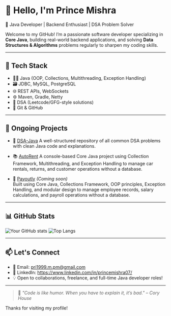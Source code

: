 # 👋 Hello, I'm Prince Mishra

🎯 Java Developer | Backend Enthusiast | DSA Problem Solver

Welcome to my GitHub! I’m a passionate software developer specializing in **Core Java**, building real-world backend applications, and solving **Data Structures & Algorithms** problems regularly to sharpen my coding skills.

---

## 🧰 Tech Stack

- 👨‍💻 Java (OOP, Collections, Multithreading, Exception Handling)
- 🗃️ JDBC, MySQL, PostgreSQL
- 🌐 REST APIs, WebSockets
- ⚙️ Maven, Gradle, Netty
- 🧠 DSA (Leetcode/GFG-style solutions)
- 📁 Git & GitHub

---

## 🚀 Ongoing Projects

- 🔧 [DSA-Java](https://github.com/PrinceMishra/java-dsa-journey) 
  A well-structured repository of all common DSA problems with clean Java code and explanations.

- 📚 [AutoRent]([https://github.com/your-username/Java-Backend-App](https://github.com/PrinceMishra/java-car-rental-system))  
 A console-based Core Java project using Collection Framework, Multithreading, and Exception Handling to manage car rentals, returns, and customer operations without a database.

- 📡 [Payoutly]([https://github.com/your-username/Java-WebSocket-Chat](https://github.com/PrinceMishra/java-employee-payroll-system)) *(Coming soon)*  
 Built using Core Java, Collections Framework, OOP principles, Exception Handling, and modular design to manage employee records, salary calculations, and payroll operations without a database.

---

## 📊 GitHub Stats

![Your GitHub stats](https://github-readme-stats.vercel.app/api?username=PrinceMishra&show_icons=true&theme=react)
![Top Langs](https://github-readme-stats.vercel.app/api/top-langs/?username=PrinceMishra&layout=compact&theme=react)

---

## 📫 Let's Connect

- 📧 Email: pri1999.m.pm@gmail.com
- 💼 LinkedIn: https://www.linkedin.com/in/princemishra07/
- 💡 Open to collaborations, freelance, and full-time Java developer roles!

---

> 🧠 *"Code is like humor. When you have to explain it, it’s bad." – Cory House*

Thanks for visiting my profile!
